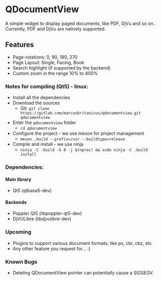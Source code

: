 # QDocumentView

A simple widget to display paged documents, like PDF, DjVu and so on.. Currently, PDF and DjVu are natively supported.

## Features
* Page-rotations: 0, 90, 180, 270
* Page Layout: Single, Facing, Book
* Search highlight (if supported by the backend)
* Custom zoom in the range 10% to 400%


### Notes for compiling (Qt5) - linux:

- Install all the dependencies
- Download the sources
  * Git: `git clone https://gitlab.com/marcusbritanicus/qdocumentview.git qdocumentview`
- Enter the `qdocumentview` folder
  * `cd qdocumentview`
- Configure the project - we use meson for project management
  * `meson .build --prefix=/usr --buildtype=release`
- Compile and install - we use ninja
  * `ninja -C .build -k 0 -j $(nproc) && sudo ninja -C .build install`

### Dependencies:
#### Main library
* Qt5 (qtbase5-dev)

#### Backends
* Poppler Qt5 (libpoppler-qt5-dev)
* DjVULibre (libdjvulibre-dev)

### Upcoming
* Plugins to support various document formats, like ps, cbr, cbz, etc
* Any other feature you request for... :)

### Known Bugs
* Deleting QDocumentView pointer can potentially cause a SIGSEGV.
